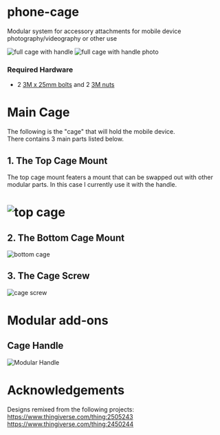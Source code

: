 # phone-cage
Modular system for accessory attachments for mobile device photography/videography or other use

![full cage with handle](images/cage_with_handle.png)
![full cage with handle photo](images/setup.jpg)


### Required Hardware
- 2 [3M x 25mm bolts](https://www.amazon.com/gp/product/B012TE0S6U/ref=ppx_yo_dt_b_asin_title_o00_s01?ie=UTF8&psc=1) and 2 [3M nuts](https://www.amazon.com/gp/product/B071NLDW56/ref=ppx_yo_dt_b_asin_title_o00_s01?ie=UTF8&psc=1)

# Main Cage
The following is the "cage" that will hold the mobile device. <br>
There contains 3 main parts listed below.

## 1. The Top Cage Mount
The top cage mount featers a mount that can be swapped out with other modular parts. In this case I currently use it with the handle.
# ![top cage](images/cage_top.png)

## 2. The Bottom Cage Mount
![bottom cage](images/cage_bottom.png)

## 3. The Cage Screw
![cage screw](images/cage_screw.png)

# Modular add-ons 

## Cage Handle
![Modular Handle](images/handle.png)

# Acknowledgements
Designs remixed from the following projects: <br>
https://www.thingiverse.com/thing:2505243 <br>
https://www.thingiverse.com/thing:2450244

